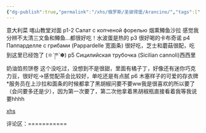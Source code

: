 ```yaml
---
{"dg-publish":true,"permalink":"/xhs/俄罗斯/圣彼得堡/Arancino/","tags":["rednote","圣彼得堡"],"created":"2025-03-17T22:37:47.710+08:00","updated":"2025-03-20T22:46:14.492+08:00"}
---
```


 

意大利菜 喀山教堂对面
p1-2 Салат с копченой форелью 烟熏鳟鱼沙拉 感觉我分辨不太清三文鱼和鳟鱼…都很好吃！水波蛋是热的
p3 很好喝的卡布奇诺
p4 Паппарделле с грибами (Pappardelle 宽面条) 很好吃，芝士和蘑菇很配，吃到这里已经饱了 (✽︎´ཫ`✽︎)
p5 Сицилийская трубочка (Sicilian cannoli)西西里奶油馅煎饼卷 这个没吃过，没想到不是很甜，里面有橘子丁，好像还有迷你巧克力豆，很好吃→感觉配茶会比较好，单吃还是有点腻
p6 木塞样子的可爱的存衣牌
*服务员在上沙拉和面条的时候都拿了黑胡椒问要不要ww我是很喜欢的所以要了（会问要多还是少），因为第一次要了，第二次他拿着黑胡椒瓶直接看着我等我说要hhhh

[xhs](https://www.xiaohongshu.com/explore/63da81fe000000001b006371?xsec_token=ABvbVI-jFKY02Uhwwx78IixxzhxmH6co_A2ktGA2sJlXs=&xsec_source=pc_user)

评论区：===========

